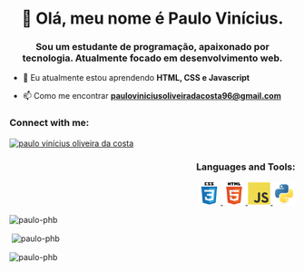 <h1 align="center">👋 Olá, meu nome é Paulo Vinícius.</h1>
<h3 align="center">Sou um estudante de programação, apaixonado por tecnologia. Atualmente focado em desenvolvimento web.</h3>

- 🌱 Eu atualmente estou aprendendo **HTML, CSS e Javascript**

- 📫 Como me encontrar **pauloviniciusoliveiradacosta96@gmail.com**

<h3 align="left" display="inline">Connect with me:</h3>
<p align="left" display="inline">
<a href="https://linkedin.com/in/paulo vinícius oliveira da costa" target="blank"><img align="center" src="https://raw.githubusercontent.com/rahuldkjain/github-profile-readme-generator/master/src/images/icons/Social/linked-in-alt.svg" alt="paulo vinícius oliveira da costa" height="30" width="40" /></a>
</p>

<h3 align="right" display="inline">Languages and Tools:</h3>
<p align="right" display="inline"> <a href="https://www.w3schools.com/css/" target="_blank" rel="noreferrer"> <img src="https://raw.githubusercontent.com/devicons/devicon/master/icons/css3/css3-original-wordmark.svg" alt="css3" width="40" height="40"/> </a> <a href="https://www.w3.org/html/" target="_blank" rel="noreferrer"> <img src="https://raw.githubusercontent.com/devicons/devicon/master/icons/html5/html5-original-wordmark.svg" alt="html5" width="40" height="40"/> </a> <a href="https://developer.mozilla.org/en-US/docs/Web/JavaScript" target="_blank" rel="noreferrer"> <img src="https://raw.githubusercontent.com/devicons/devicon/master/icons/javascript/javascript-original.svg" alt="javascript" width="40" height="40"/> </a> <a href="https://www.python.org" target="_blank" rel="noreferrer"> <img src="https://raw.githubusercontent.com/devicons/devicon/master/icons/python/python-original.svg" alt="python" width="40" height="40"/> </a> </p>

<p><img align="center" src="https://github-readme-stats.vercel.app/api/top-langs?username=paulo-phb&show_icons=true&locale=en&layout=compact" alt="paulo-phb" /></p>

<p>&nbsp;<img align="center" src="https://github-readme-stats.vercel.app/api?username=paulo-phb&show_icons=true&locale=en" alt="paulo-phb" /></p>

<p><img align="center" src="https://github-readme-streak-stats.herokuapp.com/?user=paulo-phb&" alt="paulo-phb" /></p>
